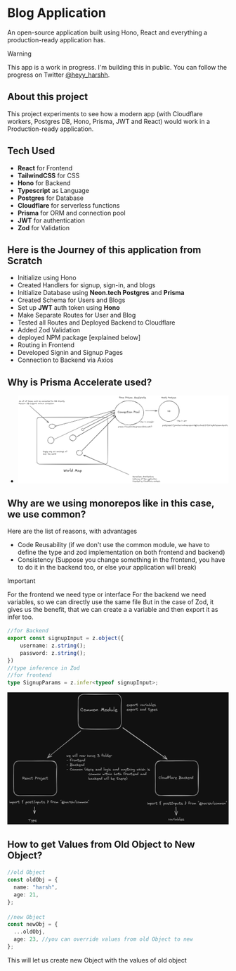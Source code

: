 # Blog Application

An open-source application built using Hono, React and everything a production-ready application has.

> [!WARNING]
> This app is a work in progress. I'm building this in public. You can follow the progress on Twitter [@heyy_harshh](https://twitter.com/heyy_harshh).

## About this project

This project experiments to see how a modern app (with Cloudflare workers, Postgres DB, Hono, Prisma, JWT and React) would work in a Production-ready application.

## Tech Used

- **React** for Frontend
- **TailwindCSS** for CSS
- **Hono** for Backend
- **Typescript** as Language
- **Postgres** for Database
- **Cloudflare** for serverless functions
- **Prisma** for ORM and connection pool
- **JWT** for authentication
- **Zod** for Validation

## Here is the Journey of this application from Scratch

- Initialize using Hono
- Created Handlers for signup, sign-in, and blogs
- Initialize Database using **Neon.tech Postgres** and **Prisma**
- Created Schema for Users and Blogs
- Set up **JWT** auth token using **Hono**
- Make Separate Routes for User and Blog
- Tested all Routes and Deployed Backend to Cloudflare
- Added Zod Validation
- deployed NPM package [explained below]
- Routing in Frontend
- Developed Signin and Signup Pages
- Connection to Backend via Axios

## Why is Prisma Accelerate used?

- ![Db](image.png)

## Why are we using monorepos like in this case, we use common?

Here are the list of reasons, with advantages

- Code Reusability (if we don't use the common module, we have to define the type and zod implementation on both frontend and backend)
- Consistency (Suppose you change something in the frontend, you have to do it in the backend too, or else your application will break)

> [!IMPORTANT]
> For the frontend we need type or interface
> For the backend we need variables, so we can directly use the same file
> But in the case of Zod, it gives us the benefit, that we can create a a variable and then export it as infer too.

```typescript
//for Backend
export const signupInput = z.object({
    username: z.string();
    password: z.string();
})
//type inference in Zod
//for frontend
type SignupParams = z.infer<typeof signupInput>;
```

![Zod](zod.png)

## How to get Values from Old Object to New Object?

```typescript
//old Object
const oldObj = {
  name: "harsh",
  age: 21,
};

//new Object
const newObj = {
  ...oldObj,
  age: 23, //you can override values from old Object to new
};
```

This will let us create new Object with the values of old object

